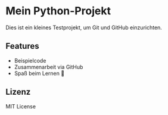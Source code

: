# Mein Python-Projekt

Dies ist ein kleines Testprojekt, um Git und GitHub einzurichten.

## Features

- Beispielcode
- Zusammenarbeit via GitHub
- Spaß beim Lernen 🚀

## Lizenz

MIT License
